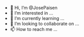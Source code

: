 - 👋 Hi, I’m @JosePaisen
- 👀 I’m interested in ...
- 🌱 I’m currently learning ...
- 💞️ I’m looking to collaborate on ...
- 📫 How to reach me ...

<!---
JosePaisen/JosePaisen is a ✨ special ✨ repository because its `README.md` (this file) appears on your GitHub profile.
You can click the Preview link to take a look at your changes.
--->
